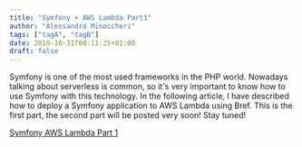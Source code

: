 ```yaml
---
title: "Symfony + AWS Lambda Part1"
author: "Alessandro Minoccheri"
tags: ["tagA", "tagB"]
date: 2019-10-31T08:11:25+01:00
draft: false
---
```


Symfony is one of the most used frameworks in the PHP world.
Nowadays talking about serverless is common, so it's very important to know how to use Symfony with this technology.
In the following article, I have described how to deploy a Symfony application to AWS Lambda using Bref.
This is the first part, the second part will be posted very soon!
Stay tuned!

[Symfony AWS Lambda Part 1](https://medium.com/flowingis/deploy-a-symfony-application-with-aws-lambda-quick-guide-65430c0edda5)